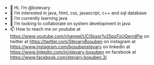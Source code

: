 - 👋 Hi, I’m @bstevary
- 👀 I’m interested in java, html, css, javascript, c++ and sql database
- 🌱 I’m currently learning java
- 💞️ I’m looking to collaborate on system development in java
- 📫 How to reach me 
on youtube at https://www.youtube.com/channel/UCjSpxsr1y25pqTxUQerrdPw
on twitter at https://twitter.com/StevaryBosuben
on instagram at https://www.instagram.com/bosubenstevary
on linkedin at https://www.linkedin.com/in/stevary-bosuben
on facebook at https://www.facebook.com/stevary.bosuben.3/
<!---
StevaryBosuben/StevaryBosuben is a ✨ special ✨ repository because its `README.md` (this file) appears on your GitHub profile.
You can click the Preview link to take a look at your changes.
--->
